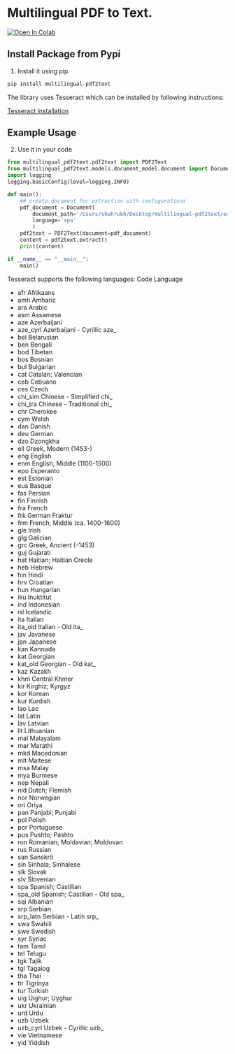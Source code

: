 # Multilingual PDF to Text.

[![Open In Colab](https://colab.research.google.com/assets/colab-badge.svg)](https://colab.research.google.com/drive/1a4lCsxedHGIFgpoyHWYF5v4fLVxKmZpQ?usp=sharing)

## Install Package from Pypi
1. Install it using pip.
```bash
pip install multilingual-pdf2text
```
The library uses Tesseract which can be installed by following instructions:
 
[Tesseract Installation](https://tesseract-ocr.github.io/tessdoc/Installation.html)

## Example Usage
2. Use it in your code
```python
from multilingual_pdf2text.pdf2text import PDF2Text
from multilingual_pdf2text.models.document_model.document import Document
import logging
logging.basicConfig(level=logging.INFO)

def main():
    ## create document for extraction with configurations
    pdf_document = Document(
        document_path='/Users/shahrukh/Desktop/multilingual-pdf2text/example/example.pdf',
        language='spa'
        )
    pdf2text = PDF2Text(document=pdf_document)
    content = pdf2text.extract()
    print(content)

if __name__ == "__main__":
    main()
```

Tesseract supports the following languages:
Code	Language
* afr	Afrikaans	
* amh	Amharic	
* ara	Arabic	
* asm	Assamese	
* aze	Azerbaijani	
* aze_cyrl	Azerbaijani - Cyrillic	aze_
* bel	Belarusian	
* ben	Bengali	
* bod	Tibetan	
* bos	Bosnian	
* bul	Bulgarian	
* cat	Catalan; Valencian	
* ceb	Cebuano	
* ces	Czech	
* chi_sim	Chinese - Simplified	chi_
* chi_tra	Chinese - Traditional	chi_
* chr	Cherokee	
* cym	Welsh	
* dan	Danish	
* deu	German	
* dzo	Dzongkha	
* ell	Greek, Modern (1453-)	
* eng	English	
* enm	English, Middle (1100-1500)	
* epo	Esperanto	
* est	Estonian	
* eus	Basque	
* fas	Persian	
* fin	Finnish	
* fra	French	
* frk	German Fraktur	
* frm	French, Middle (ca. 1400-1600)	
* gle	Irish	
* glg	Galician	
* grc	Greek, Ancient (-1453)	
* guj	Gujarati	
* hat	Haitian; Haitian Creole	
* heb	Hebrew	
* hin	Hindi	
* hrv	Croatian	
* hun	Hungarian	
* iku	Inuktitut	
* ind	Indonesian	
* isl	Icelandic	
* ita	Italian	
* ita_old	Italian - Old	ita_
* jav	Javanese	
* jpn	Japanese	
* kan	Kannada	
* kat	Georgian	
* kat_old	Georgian - Old	kat_
* kaz	Kazakh	
* khm	Central Khmer	
* kir	Kirghiz; Kyrgyz	
* kor	Korean	
* kur	Kurdish	
* lao	Lao	
* lat	Latin	
* lav	Latvian	
* lit	Lithuanian	
* mal	Malayalam	
* mar	Marathi	
* mkd	Macedonian	
* mlt	Maltese	
* msa	Malay	
* mya	Burmese	
* nep	Nepali	
* nld	Dutch; Flemish	
* nor	Norwegian	
* ori	Oriya	
* pan	Panjabi; Punjabi	
* pol	Polish	
* por	Portuguese	
* pus	Pushto; Pashto	
* ron	Romanian; Moldavian; Moldovan	
* rus	Russian	
* san	Sanskrit	
* sin	Sinhala; Sinhalese	
* slk	Slovak	
* slv	Slovenian	
* spa	Spanish; Castilian	
* spa_old	Spanish; Castilian - Old	spa_
* sqi	Albanian	
* srp	Serbian	
* srp_latn	Serbian - Latin	srp_
* swa	Swahili	
* swe	Swedish	
* syr	Syriac	
* tam	Tamil	
* tel	Telugu	
* tgk	Tajik	
* tgl	Tagalog	
* tha	Thai	
* tir	Tigrinya	
* tur	Turkish	
* uig	Uighur; Uyghur	
* ukr	Ukrainian	
* urd	Urdu	
* uzb	Uzbek	
* uzb_cyrl	Uzbek - Cyrillic	uzb_
* vie	Vietnamese	
* yid	Yiddish
